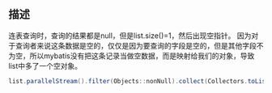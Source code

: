 ## 描述
连表查询时，查询的结果都是null，但是list.size()=1，然后出现空指针。
因为对于查询者来说这条数据是空的，仅仅是因为要查询的字段是空的，但是其他字段不为空，所以mybatis没有把这条记录当做空数据，而是映射给我们的对象，导致list中多了一个空对象。
```java
list.parallelStream().filter(Objects::nonNull).collect(Collectors.toList)
```